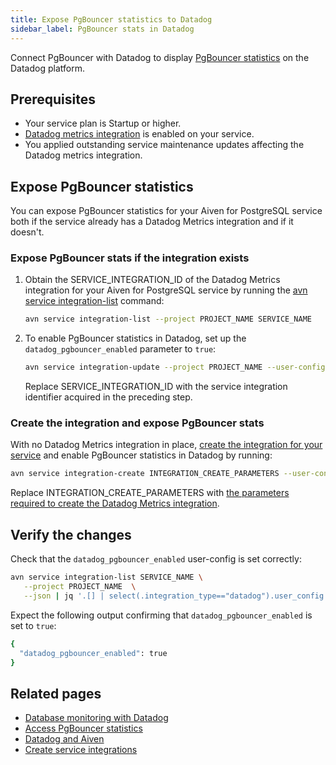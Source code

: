 ```yaml
---
title: Expose PgBouncer statistics to Datadog
sidebar_label: PgBouncer stats in Datadog
---
```


Connect PgBouncer with Datadog to display [PgBouncer statistics](/docs/products/postgresql/howto/pgbouncer-stats) on the Datadog platform.

## Prerequisites

- Your service plan is Startup or higher.
- [Datadog metrics integration](/docs/integrations/datadog/datadog-metrics) is
  enabled on your service.
- You applied outstanding service maintenance updates affecting the Datadog metrics
  integration.

## Expose PgBouncer statistics

You can expose PgBouncer statistics for your Aiven for PostgreSQL service both if the
service already has a Datadog Metrics integration and if it doesn't.

### Expose PgBouncer stats if the integration exists

1. Obtain the SERVICE_INTEGRATION_ID of the Datadog Metrics integration for your Aiven for
   PostgreSQL service by running the
   [avn service integration-list](/docs/tools/cli/service/integration#avn_service_integration_list)
   command:

   ```bash
   avn service integration-list --project PROJECT_NAME SERVICE_NAME
   ```

1. To enable PgBouncer statistics in Datadog, set up the ``datadog_pgbouncer_enabled``
   parameter to ``true``:

   ```bash
   avn service integration-update --project PROJECT_NAME --user-config '{"datadog_pgbouncer_enabled": true}' SERVICE_INTEGRATION_ID
   ```

   Replace SERVICE_INTEGRATION_ID with the service integration identifier acquired in the
   preceding step.

### Create the integration and expose PgBouncer stats

With no Datadog Metrics integration in place,
[create the integration for your service](/docs/tools/cli/service/integration#avn_service_integration_create)
and enable PgBouncer statistics in Datadog by running:

```bash
avn service integration-create INTEGRATION_CREATE_PARAMETERS --user-config-json '{"datadog_pgbouncer_enabled": true}'
```

Replace INTEGRATION_CREATE_PARAMETERS with [the parameters required to create the Datadog Metrics integration](/docs/tools/cli/service/integration#avn_service_integration_create).

## Verify the changes

Check that the ``datadog_pgbouncer_enabled`` user-config is set correctly:

```bash
avn service integration-list SERVICE_NAME \
   --project PROJECT_NAME  \
   --json | jq '.[] | select(.integration_type=="datadog").user_config'
```

Expect the following output confirming that ``datadog_pgbouncer_enabled`` is set to
``true``:

```bash
{
  "datadog_pgbouncer_enabled": true
}
```

## Related pages

- [Database monitoring with Datadog](/docs/products/postgresql/howto/monitor-database-with-datadog)
- [Access PgBouncer statistics](/docs/products/postgresql/howto/pgbouncer-stats)
- [Datadog and Aiven](/docs/integrations/datadog)
- [Create service integrations](/docs/platform/howto/create-service-integration)
